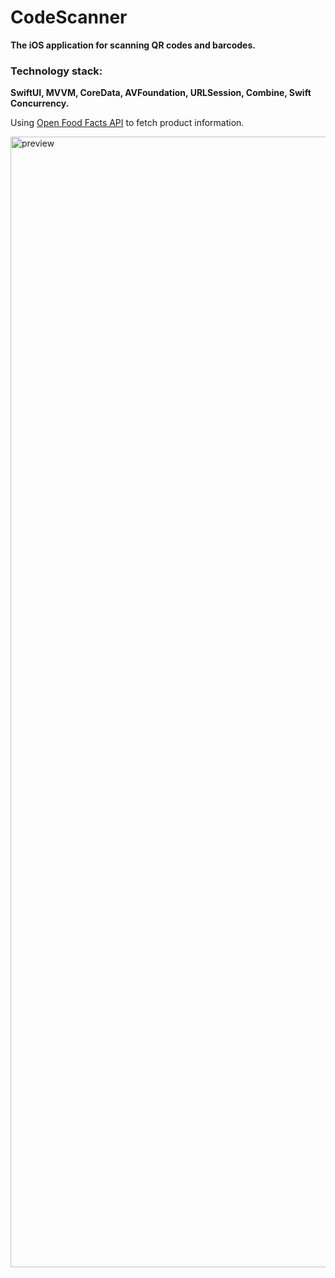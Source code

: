 # CodeScanner
**The iOS application for scanning QR codes and barcodes.**

### Technology stack:
**SwiftUI, MVVM, CoreData, AVFoundation, URLSession, Combine,
Swift Concurrency.**

Using [Open Food Facts API](https://world.openfoodfacts.org) to fetch product information.

<img width="3657" height="1809" alt="preview" src="https://github.com/user-attachments/assets/608e1934-6898-46eb-97bf-e3ccd4b002dc" />
